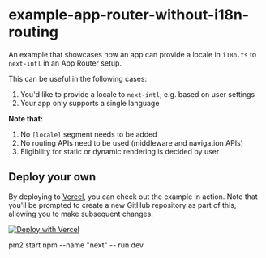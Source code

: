 # example-app-router-without-i18n-routing

An example that showcases how an app can provide a locale in `i18n.ts` to `next-intl` in an App Router setup.

This can be useful in the following cases:

1. You'd like to provide a locale to `next-intl`, e.g. based on user settings
2. Your app only supports a single language

**Note that:**

1. No `[locale]` segment needs to be added
2. No routing APIs need to be used (middleware and navigation APIs)
3. Eligibility for static or dynamic rendering is decided by user

## Deploy your own

By deploying to [Vercel](https://vercel.com), you can check out the example in action. Note that you'll be prompted to create a new GitHub repository as part of this, allowing you to make subsequent changes.

[![Deploy with Vercel](https://vercel.com/button)](https://vercel.com/new/clone?repository-url=https://github.com/amannn/next-intl/tree/main/examples/example-app-router-without-i18n-routing)



pm2 start npm --name "next" -- run dev
